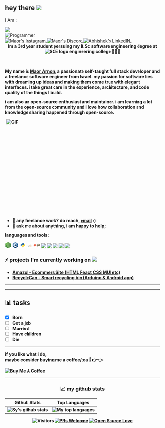 
## hey there <img src="https://media.giphy.com/media/hvRJCLFzcasrR4ia7z/giphy.gif" width="25px">

 I Am :
  <div align="left">
  <img src="https://media-exp1.licdn.com/dms/image/C4D16AQGgGT2dnwQTbQ/profile-displaybackgroundimage-shrink_350_1400/0/1622329582282?e=1654128000&v=beta&t=fRQVvjqcrRA6Ahxi8fy_Tp9u-Ohgl4g0m9LPfOEctis" width="1400 *0.8" height="320*0.6"> 

<br/>
  <img src="https://img.shields.io/badge/Maor-Programmer-blue" alt="Programmer" >
  <br />
  
 <a href="https://www.instagram.com/maor_ar/"> 
  <img align="center" alt="Maor's Instagram" width="22px" src="https://raw.githubusercontent.com/hussainweb/hussainweb/main/icons/instagram.png" />
</a>
  
<a href="https://www.instagram.com/maor_ar/">
  <img align="center" alt="Maor's Discord" width="22px" src="https://raw.githubusercontent.com/peterthehan/peterthehan/master/assets/discord.svg" />
</a>
<a href="https://www.linkedin.com/in/maor-arnon-software-engineer-student">
  <img align="center" alt="Abhishek's LinkedIN" width="22px" src="https://raw.githubusercontent.com/peterthehan/peterthehan/master/assets/linkedin.svg" />
</a>
    &emsp;&emsp;&emsp;&emsp;&emsp;&emsp;<div align="center"> <b>Im a 3rd year student persuing my B.Sc software engineering degree at <img src="https://upload.wikimedia.org/wikipedia/he/4/44/SCE_logo.png"
     alt="SCE logo" width="70px"> engineering college 👨🏼‍🎓 </font></div>
  <b/><br/>
</div>





<br />


My name is [Maor Arnon](https://maor-ar.github.io/), a passionate self-taught full stack developer and a freelance software engineer from Israel. my passion for software lies with dreaming up ideas and making them come true with elegant interfaces. i take great care in the experience, architecture, and code quality of the things I build.

i am also an open-source enthusiast and maintainer. i am learning a lot from the open-source community and i love how collaboration and knowledge sharing happened through open-source. 


  <img align="right" alt="GIF" src="https://github.com/abhisheknaiidu/abhisheknaiidu/blob/master/code.gif?raw=true" width="500" height="320" />
  
- 💼 any freelance work? do reach, [email](mailto:maorar1@ac.sce.ac.il) :)
- 💬 ask me about anything, i am happy to help;

**languages and tools:**  

<code><img height="20" src="https://raw.githubusercontent.com/github/explore/80688e429a7d4ef2fca1e82350fe8e3517d3494d/topics/nodejs/nodejs.png"></code>
<code><img height="20" src="https://raw.githubusercontent.com/github/explore/80688e429a7d4ef2fca1e82350fe8e3517d3494d/topics/cpp/cpp.png"></code>
<code><img height="20" src="https://raw.githubusercontent.com/github/explore/80688e429a7d4ef2fca1e82350fe8e3517d3494d/topics/python/python.png"></code>
<code><img height="20" src="https://raw.githubusercontent.com/github/explore/80688e429a7d4ef2fca1e82350fe8e3517d3494d/topics/mysql/mysql.png"></code>
<code><img height="20" src="https://raw.githubusercontent.com/github/explore/80688e429a7d4ef2fca1e82350fe8e3517d3494d/topics/git/git.png"></code>
<code><img height="20" src="https://raw.githubusercontent.com/dereknguyen269/dereknguyen269/master/images/html.png"></code>
<code><img height="20" src="https://raw.githubusercontent.com/dereknguyen269/dereknguyen269/master/images/css3.png"></code>
<code><img height="20" src="https://raw.githubusercontent.com/dereknguyen269/dereknguyen269/master/images/js.png"></code>
<code><img height="20" src="https://raw.githubusercontent.com/dereknguyen269/dereknguyen269/master/images/reactjs.png"></code>
<code><img height="20" src="https://img.icons8.com/color/344/java-coffee-cup-logo--v1.png"></code>

### :zap: projects I'm currently working on <img src="https://media.giphy.com/media/12oufCB0MyZ1Go/giphy.gif" width="50">

<!--START_SECTION:activity-->
- [Amazol - Ecommers Site (HTML React CSS MUI etc)](https://github.com/TeamN3M/Amazol-FE) <br/>
- [RecycleCan - Smart recycling bin (Arduino & Android app)](https://github.com/Maor-Ar/RecycleCan)
<!--END_SECTION:activity-->
---


---
## 📊 tasks

- [x] Born
- [ ] Got a job
- [ ] Married
- [ ] Have children
- [ ] Die

---

if you like what i do, <br>
maybe consider buying me a coffee/tea 🥺👉👈

<a href="https://www.buymeacoffee.com/maorerrorT" target="_blank"><img src="https://cdn.buymeacoffee.com/buttons/v2/default-red.png" alt="Buy Me A Coffee" width="150" ></a>

---


<div align="center">


### 📈 my github stats
| Github Stats | Top Languages |
| --- | --- |
| ![Sy's github stats](https://github-readme-stats.vercel.app/api?username=Maor-Ar&show_icons=true&theme=gotham) | ![My top languages](https://github-readme-stats.vercel.app/api/top-langs/?username=Maor-Ar&show_icons=true&theme=gotham) |


![Visitors](https://visitor-badge.glitch.me/badge?page_id=Maor-Ar.Maor-Ar) [![PRs Welcome](https://img.shields.io/badge/PRs-welcome-brightgreen.svg?style=flat&logo=github)](https://github.com/Maor-Ar) [![Open Source Love](https://badges.frapsoft.com/os/v2/open-source.svg?v=103)](https://github.com/Maor-Ar)

</div>
